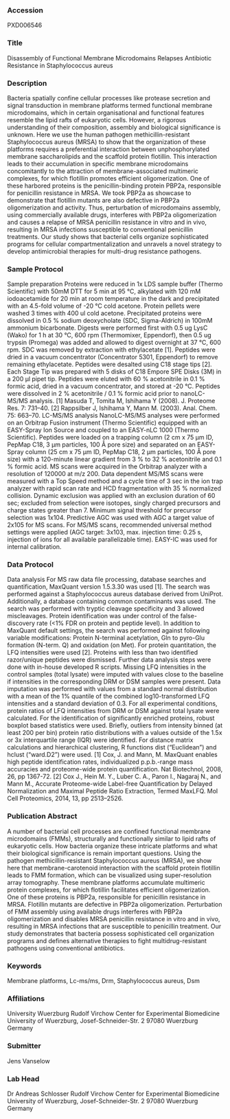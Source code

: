 ### Accession
PXD006546

### Title
Disassembly of Functional Membrane Microdomains Relapses Antibiotic Resistance in Staphylococcus aureus

### Description
Bacteria spatially confine cellular processes like protease secretion and signal transduction in membrane platforms termed functional membrane microdomains, which in certain organisational and functional features resemble the lipid rafts of eukaryotic cells. However, a rigorous understanding of their composition, assembly and biological significance is unknown. Here we use the human pathogen methicillin-resistant Staphylococcus aureus (MRSA) to show that the organization of these platforms requires a preferential interaction between unphosphorylated membrane saccharolipids and the scaffold protein flotillin. This interaction leads to their accumulation in specific membrane microdomains concomitantly to the attraction of membrane-associated multimeric complexes, for which flotillin promotes efficient oligomerization. One of these harbored proteins is the penicillin-binding protein PBP2a, responsible for penicillin resistance in MRSA. We took PBP2a as showcase to demonstrate that flotillin mutants are also defective in PBP2a oligomerization and activity. Thus, perturbation of microdomains assembly, using commercially available drugs, interferes with PBP2a oligomerization and causes a relapse of MRSA penicillin resistance in vitro and in vivo, resulting in MRSA infections susceptible to conventional penicillin treatments. Our study shows that bacterial cells organize sophisticated programs for cellular compartmentalization and unravels a novel strategy to develop antimicrobial therapies for multi-drug resistance pathogens.

### Sample Protocol
Sample preparation Proteins were reduced in 1x LDS sample buffer (Thermo Scientific) with 50mM DTT for 5 min at 95 °C, alkylated with 120 mM iodoacetamide for 20 min at room temperature in the dark and precipitated with an 4.5-fold volume of -20 °C cold acetone. Protein pellets were washed 3 times with 400 ul cold acetone. Precipitated proteins were dissolved in 0.5 % sodium deoxycholate (SDC, Sigma-Aldrich) in 100mM ammonium bicarbonate. Digests were performed first with 0.5 ug LysC (Wako) for 1 h at 30 °C, 600 rpm (Thermomixer, Eppendorf), then 0.5 ug trypsin (Promega) was added and allowed to digest overnight at 37 °C, 600 rpm. SDC was removed by extraction with ethylacetate [1]. Peptides were dried in a vacuum concentrator (Concentrator 5301, Eppendorf) to remove remaining ethylacetate. Peptides were desalted using C18 stage tips [2]. Each Stage Tip was prepared with 5 disks of C18 Empore SPE Disks (3M) in a 200 µl pipet tip. Peptides were eluted with 60 % acetonitrile in 0.1 % formic acid, dried in a vacuum concentrator, and stored at -20 °C. Peptides were dissolved in 2 % acetonitrile / 0.1 % formic acid prior to nanoLC-MS/MS analysis.  [1] Masuda T, Tomita M, Ishihama Y (2008). J. Proteome Res. 7: 731–40. [2] Rappsilber J, Ishihama Y, Mann M. (2003). Anal. Chem. 75: 663–70.  LC-MS/MS analysis NanoLC-MS/MS analyses were performed on an Orbitrap Fusion instrument (Thermo Scientific) equipped with an EASY-Spray Ion Source and coupled to an EASY-nLC 1000 (Thermo Scientific). Peptides were loaded on a trapping column (2 cm x 75 µm ID, PepMap C18, 3 µm particles, 100 Å pore size) and separated on an EASY-Spray column (25 cm x 75 µm ID, PepMap C18, 2 µm particles, 100 Å pore size) with a 120-minute linear gradient from 3 % to 32 % acetonitrile and 0.1 % formic acid.  MS scans were acquired in the Orbitrap analyzer with a resolution of 120000 at m/z 200. Data dependent MS/MS scans were measured with a Top Speed method and a cycle time of 3 sec in the ion trap analyzer with rapid scan rate and HCD fragmentation with 35 % normalized collision. Dynamic exclusion was applied with an exclusion duration of 60 sec; excluded from selection were isotopes, singly charged precursors and charge states greater than 7. Minimum signal threshold for precursor selection was 1x104. Predictive AGC was used with AGC a target value of 2x105 for MS scans. For MS/MS scans, recommended universal method settings were applied (AGC target: 3x103, max. injection time: 0.25 s, injection of ions for all available parallelizable time). EASY-IC was used for internal calibration.

### Data Protocol
Data analysis For MS raw data file processing, database searches and quantification, MaxQuant version 1.5.3.30 was used [1]. The search was performed against a Staphylococcus aureus database derived from UniProt. Additionally, a database containing common contaminants was used. The search was performed with tryptic cleavage specificity and 3 allowed miscleavages.  Protein identification was under control of the false-discovery rate (<1% FDR on protein and peptide level). In addition to MaxQuant default settings, the search was performed against following variable modifications: Protein N-terminal acetylation, Gln to pyro-Glu formation (N-term. Q) and oxidation (on Met). For protein quantitation, the LFQ intensities were used [2]. Proteins with less than two identified razor/unique peptides were dismissed.  Further data analysis steps were done with in-house developed R scripts. Missing LFQ intensities in the control samples (total lysate) were imputed with values close to the baseline if intensities in the corresponding DRM or DSM samples were present. Data imputation was performed with values from a standard normal distribution with a mean of the 1% quantile of the combined log10-transformed LFQ intensities and a standard deviation of 0.3. For all experimental conditions, protein ratios of LFQ intensities from DRM or DSM against total lysate were calculated. For the identification of significantly enriched proteins, robust boxplot based statistics were used. Briefly, outliers from intensity binned (at least 200 per bin) protein ratio distributions with a values outside of the 1.5x or 3x interquartile range (IQR) were identified. For distance matrix calculations and hierarchical clustering, R functions dist (“Euclidean”) and hclust (“ward.D2”) were used. [1] Cox, J. and Mann, M. MaxQuant enables high peptide identification rates, individualized p.p.b.-range mass accuracies and proteome-wide protein quantification. Nat Biotechnol, 2008, 26, pp 1367-72. [2] Cox J., Hein M. Y., Luber C. A., Paron I., Nagaraj N., and Mann M., Accurate Proteome-wide Label-free Quantification by Delayed Normalization and Maximal Peptide Ratio Extraction, Termed MaxLFQ. Mol Cell Proteomics, 2014, 13, pp 2513–2526.

### Publication Abstract
A number of bacterial cell processes are confined functional membrane microdomains (FMMs), structurally and functionally similar to lipid rafts of eukaryotic cells. How bacteria organize these intricate platforms and what their biological significance is remain important questions. Using the pathogen methicillin-resistant Staphylococcus aureus (MRSA), we show here that membrane-carotenoid interaction with the scaffold protein flotillin leads to FMM formation, which can be visualized using super-resolution array tomography. These membrane platforms accumulate multimeric protein complexes, for which flotillin facilitates efficient oligomerization. One of these proteins is PBP2a, responsible for penicillin resistance in MRSA. Flotillin mutants are defective in PBP2a oligomerization. Perturbation of FMM assembly using available drugs interferes with PBP2a oligomerization and disables MRSA penicillin resistance in&#xa0;vitro and in&#xa0;vivo, resulting in MRSA infections that are susceptible to penicillin treatment. Our study demonstrates that bacteria possess sophisticated cell organization programs and defines alternative therapies to fight multidrug-resistant pathogens using conventional antibiotics.

### Keywords
Membrane platforms, Lc-ms/ms, Drm, Staphylococcus aureus, Dsm

### Affiliations
University Wuerzburg
Rudolf Virchow Center for Experimental Biomedicine University of Wuerzburg, Josef-Schneider-Str. 2 97080 Wuerzburg Germany

### Submitter
Jens Vanselow

### Lab Head
Dr Andreas Schlosser
Rudolf Virchow Center for Experimental Biomedicine University of Wuerzburg, Josef-Schneider-Str. 2 97080 Wuerzburg Germany


